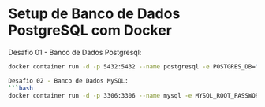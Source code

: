 # Setup de Banco de Dados PostgreSQL com Docker
Desafio 01 - Banco de Dados Postgresql:
```bash
docker container run -d -p 5432:5432 --name postgresql -e POSTGRES_DB="curso_docker" -e POSTGRES_USER="docker_usr" -e POSTGRES_PASSWORD="docker_pwd" postgres

Desafio 02 - Banco de Dados MySQL:
```bash
docker container run -d -p 3306:3306 --name mysql -e MYSQL_ROOT_PASSWORD=”docker_pwd” -e MYSQL_DATABASE=”docker_db” -e MYSQL_USER=”docker_usr” -e MYSQL_PASSWORD=”docker_pwd” mysql
